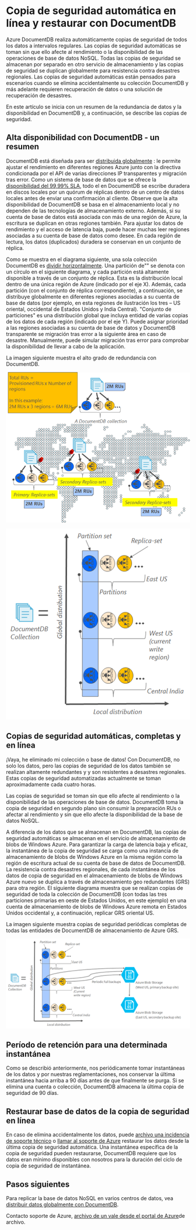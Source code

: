 <properties
    pageTitle="Copia de seguridad y restauración con DocumentDB | Microsoft Azure"
    description="Obtenga información sobre cómo realizar copia de seguridad automática y restauración de bases de datos NoSQL con DocumentDB de Azure."
    keywords="copia de seguridad y restauración, copia de seguridad en línea"
    services="documentdb"
    documentationCenter=""
    authors="RahulPrasad16"
    manager="jhubbard"
    editor="monicar"/>

<tags
    ms.service="documentdb"
    ms.workload="data-services"
    ms.tgt_pltfrm="na"
    ms.devlang="multiple"
    ms.topic="article"
    ms.date="09/23/2016"
    ms.author="raprasa"/>

# <a name="automatic-online-backup-and-restore-with-documentdb"></a>Copia de seguridad automática en línea y restaurar con DocumentDB 

Azure DocumentDB realiza automáticamente copias de seguridad de todos los datos a intervalos regulares. Las copias de seguridad automáticas se toman sin que ello afecte al rendimiento o la disponibilidad de las operaciones de base de datos NoSQL. Todas las copias de seguridad se almacenan por separado en otro servicio de almacenamiento y las copias de seguridad se duplican globalmente para resistencia contra desastres regionales. Las copias de seguridad automáticas están pensados para escenarios cuando se elimina accidentalmente su colección DocumentDB y más adelante requieren recuperación de datos o una solución de recuperación de desastres.  

En este artículo se inicia con un resumen de la redundancia de datos y la disponibilidad en DocumentDB y, a continuación, se describe las copias de seguridad. 

## <a name="high-availability-with-documentdb---a-recap"></a>Alta disponibilidad con DocumentDB - un resumen

DocumentDB está diseñada para ser [distribuida globalmente](documentdb-distribute-data-globally.md) : le permite ajustar el rendimiento en diferentes regiones Azure junto con la directiva condicionada por el API de varias direcciones IP transparentes y migración tras error. Como un sistema de base de datos que se ofrece la [disponibilidad del 99,99% SLA](https://azure.microsoft.com/support/legal/sla/documentdb/v1_0/), todo el en DocumentDB se escribe duradera en discos locales por un quórum de réplicas dentro de un centro de datos locales antes de enviar una confirmación al cliente. Observe que la alta disponibilidad de DocumentDB se basa en el almacenamiento local y no dependen de las tecnologías de almacenamiento externo. Además, si su cuenta de base de datos está asociada con más de una región de Azure, la escritura se duplican en otras regiones también. Para ajustar los datos de rendimiento y el acceso de latencia baja, puede hacer muchas leer regiones asociadas a su cuenta de base de datos como desee. En cada región de lectura, los datos (duplicados) duradera se conservan en un conjunto de réplica.  

Como se muestra en el diagrama siguiente, una sola colección DocumentDB es [dividir horizontalmente](documentdb-partition-data.md). Una partición de"" se denota con un círculo en el siguiente diagrama, y cada partición está altamente disponible a través de un conjunto de réplica. Esta es la distribución local dentro de una única región de Azure (indicado por el eje X). Además, cada partición (con el conjunto de réplica correspondiente), a continuación, se distribuye globalmente en diferentes regiones asociadas a su cuenta de base de datos (por ejemplo, en esta regiones de ilustración los tres – US oriental, occidental de Estados Unidos y India Central). "Conjunto de particiones" es una distribución global que incluya entidad de varias copias de los datos de cada región (indicado por el eje Y). Puede asignar prioridad a las regiones asociadas a su cuenta de base de datos y DocumentDB transparente se migración tras error a la siguiente área en caso de desastre. Manualmente, puede simular migración tras error para comprobar la disponibilidad de llevar a cabo de la aplicación.  

La imagen siguiente muestra el alto grado de redundancia con DocumentDB.

![Alto grado de redundancia con DocumentDB](./media/documentdb-online-backup-and-restore/azure-documentdb-nosql-database-redundancy.png)


![Alto grado de redundancia con DocumentDB](./media/documentdb-online-backup-and-restore/azure-documentdb-nosql-database-global-distribution.png)

## <a name="full-automatic-online-backups"></a>Copias de seguridad automáticas, completas y en línea

¡Vaya, he eliminado mi colección o base de datos! Con DocumentDB, no solo los datos, pero las copias de seguridad de los datos también se realizan altamente redundantes y y son resistentes a desastres regionales. Estas copias de seguridad automatizadas actualmente se toman aproximadamente cada cuatro horas. 

Las copias de seguridad se toman sin que ello afecte al rendimiento o la disponibilidad de las operaciones de base de datos. DocumentDB toma la copia de seguridad en segundo plano sin consumir la preparación RUs o afectar al rendimiento y sin que ello afecte la disponibilidad de la base de datos NoSQL. 

A diferencia de los datos que se almacenan en DocumentDB, las copias de seguridad automáticas se almacenan en el servicio de almacenamiento de blobs de Windows Azure. Para garantizar la carga de latencia baja y eficaz, la instantánea de la copia de seguridad se carga como una instancia de almacenamiento de blobs de Windows Azure en la misma región como la región de escritura actual de su cuenta de base de datos de DocumentDB. La resistencia contra desastres regionales, de cada instantánea de los datos de copia de seguridad en el almacenamiento de blobs de Windows Azure nuevo se duplica a través de almacenamiento geo redundantes (GRS) para otra región. El siguiente diagrama muestra que se realizan copias de seguridad de toda la colección de DocumentDB (con todas las tres particiones primarias en oeste de Estados Unidos, en este ejemplo) en una cuenta de almacenamiento de blobs de Windows Azure remota en Estados Unidos occidental y, a continuación, replicar GRS oriental US. 

La imagen siguiente muestra copias de seguridad periódicas completas de todas las entidades de DocumentDB de almacenamiento de Azure GRS.

![Copias de seguridad periódicas completas de todas las entidades de DocumentDB de almacenamiento de Azure GRS](./media/documentdb-online-backup-and-restore/azure-documentdb-nosql-database-automatic-backup.png)


## <a name="retention-period-for-a-given-snapshot"></a>Período de retención para una determinada instantánea

Como se describió anteriormente, nos periódicamente tomar instantáneas de los datos y por nuestras reglamentaciones, nos conservar la última instantánea hacia arriba a 90 días antes de que finalmente se purga. Si se elimina una cuenta o colección, DocumentDB almacena la última copia de seguridad de 90 días.

## <a name="restore-database-from-the-online-backup"></a>Restaurar base de datos de la copia de seguridad en línea

En caso de elimina accidentalmente los datos, puede [archivo una incidencia de soporte técnico](https://portal.azure.com/?#blade/Microsoft_Azure_Support/HelpAndSupportBlade) o [llamar al soporte de Azure](https://azure.microsoft.com/support/options/) restaurar los datos desde la última copia de seguridad automática. Una instantánea específica de la copia de seguridad pueden restaurarse, DocumentDB requiere que los datos eran mínimo disponibles con nosotros para la duración del ciclo de copia de seguridad de instantánea.

## <a name="next-steps"></a>Pasos siguientes

Para replicar la base de datos NoSQL en varios centros de datos, vea [distribuir datos globalmente con DocumentDB](documentdb-distribute-data-globally.md). 

Contacto soporte de Azure, [archivo de un vale desde el portal de Azure](https://portal.azure.com/?#blade/Microsoft_Azure_Support/HelpAndSupportBlade)de archivo.